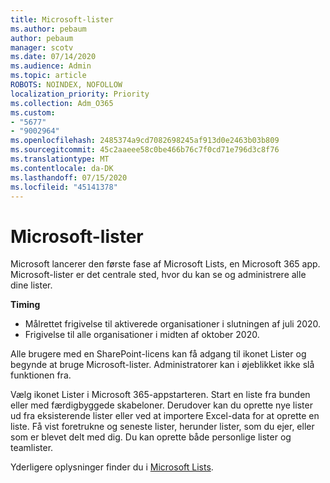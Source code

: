 ```yaml
---
title: Microsoft-lister
ms.author: pebaum
author: pebaum
manager: scotv
ms.date: 07/14/2020
ms.audience: Admin
ms.topic: article
ROBOTS: NOINDEX, NOFOLLOW
localization_priority: Priority
ms.collection: Adm_O365
ms.custom:
- "5677"
- "9002964"
ms.openlocfilehash: 2485374a9cd7082698245af913d0e2463b03b809
ms.sourcegitcommit: 45c2aaeee58c0be466b76c7f0cd71e796d3c8f76
ms.translationtype: MT
ms.contentlocale: da-DK
ms.lasthandoff: 07/15/2020
ms.locfileid: "45141378"
---
```

# <a name="microsoft-lists"></a>Microsoft-lister

Microsoft lancerer den første fase af Microsoft Lists, en Microsoft 365 app. Microsoft-lister er det centrale sted, hvor du kan se og administrere alle dine lister.  
  
**Timing**  

- Målrettet frigivelse til aktiverede organisationer i slutningen af juli 2020.
- Frigivelse til alle organisationer i midten af oktober 2020.

Alle brugere med en SharePoint-licens kan få adgang til ikonet Lister og begynde at bruge Microsoft-lister. Administratorer kan i øjeblikket ikke slå funktionen fra.
 
Vælg ikonet Lister i Microsoft 365-appstarteren. Start en liste fra bunden eller med færdigbyggede skabeloner. Derudover kan du oprette nye lister ud fra eksisterende lister eller ved at importere Excel-data for at oprette en liste. Få vist foretrukne og seneste lister, herunder lister, som du ejer, eller som er blevet delt med dig. Du kan oprette både personlige lister og teamlister.  

Yderligere oplysninger finder du i [Microsoft Lists](https://aka.ms/microsoftlists).